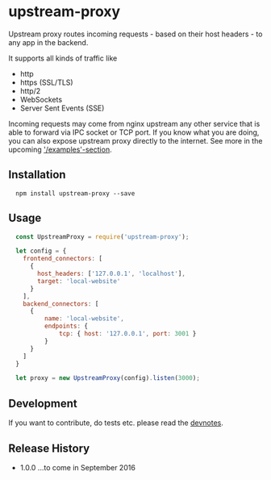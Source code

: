 
# upstream-proxy

Upstream proxy routes incoming requests - based on their host headers - to any app in the backend.

It supports all kinds of traffic like
* http
* https (SSL/TLS)
* http/2
* WebSockets
* Server Sent Events (SSE)

Incoming requests may come from nginx upstream any other service that is able to forward via IPC socket or TCP port.
If you know what you are doing, you can also expose upstream proxy directly to the internet. 
See more in the upcoming ['/examples'-section](https://github.com/nodexo/upstream-proxy/examples/).

## Installation
```shell
  npm install upstream-proxy --save
```

## Usage
```javascript
  const UpstreamProxy = require('upstream-proxy');

  let config = {
    frontend_connectors: [
      {
        host_headers: ['127.0.0.1', 'localhost'],
        target: 'local-website'
      }
    ],
    backend_connectors: [
      { 
          name: 'local-website',
          endpoints: {
              tcp: { host: '127.0.0.1', port: 3001 }
          }
      }
    ]
  }

  let proxy = new UpstreamProxy(config).listen(3000);
```
## Development
If you want to contribute, do tests etc. please 
read the [devnotes](https://github.com/devsparks/html-specialchars/blob/master/devnotes.md).


## Release History
* 1.0.0 ...to come in September 2016
